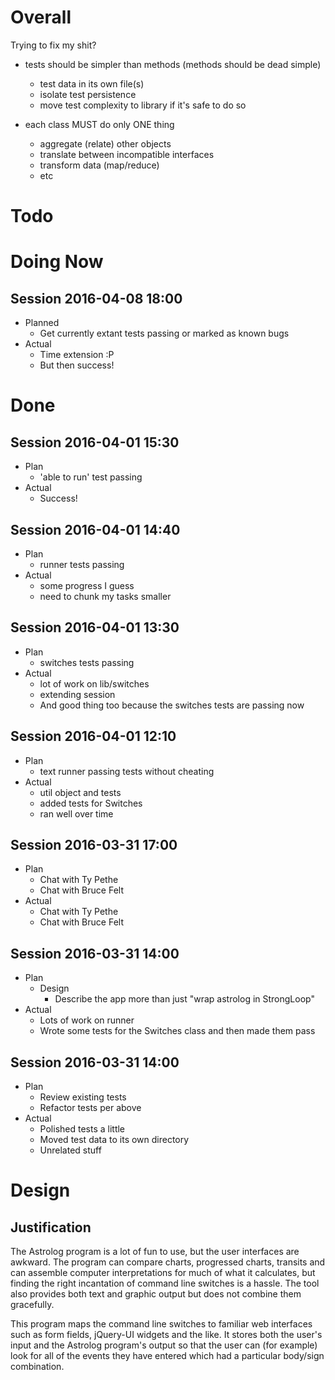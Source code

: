 # Overall

Trying to fix my shit?

  - tests should be simpler than methods (methods should be dead simple)
    - test data in its own file(s)
    - isolate test persistence
    - move test complexity to library if it's safe to do so

  - each class MUST do only ONE thing
    - aggregate (relate) other objects
    - translate between incompatible interfaces
    - transform data (map/reduce)
    - etc

# Todo

# Doing Now

## Session 2016-04-08 18:00

  - Planned
    - Get currently extant tests passing or marked as known bugs
  - Actual
    - Time extension :P
    - But then success!

# Done

## Session 2016-04-01 15:30

  - Plan
    - 'able to run' test passing
  - Actual
    - Success!

## Session 2016-04-01 14:40

  - Plan
    - runner tests passing
  - Actual
    - some progress I guess
    - need to chunk my tasks smaller

## Session 2016-04-01 13:30

  - Plan
    - switches tests passing
  - Actual
    - lot of work on lib/switches
    - extending session
    - And good thing too because the switches tests are passing now

## Session 2016-04-01 12:10

  - Plan
    - text runner passing tests without cheating
  - Actual
    - util object and tests
    - added tests for Switches
    - ran well over time

## Session 2016-03-31 17:00

  - Plan
    - Chat with Ty Pethe
    - Chat with Bruce Felt
  - Actual
    - Chat with Ty Pethe
    - Chat with Bruce Felt

## Session 2016-03-31 14:00

  - Plan
    - Design
      - Describe the app more than just "wrap astrolog in StrongLoop"
  - Actual
    - Lots of work on runner
    - Wrote some tests for the Switches class and then made them pass

## Session 2016-03-31 14:00

  - Plan
    - Review existing tests
    - Refactor tests per above
  - Actual
    - Polished tests a little
    - Moved test data to its own directory
    - Unrelated stuff

# Design

## Justification

The Astrolog program is a lot of fun to use, but the user interfaces are
awkward. The program can compare charts, progressed charts, transits and can
assemble computer interpretations for much of what it calculates, but finding
the right incantation of command line switches is a hassle. The tool also
provides both text and graphic output but does not combine them gracefully.

This program maps the command line switches to familiar web interfaces such as
form fields, jQuery-UI widgets and the like. It stores both the user's input
and the Astrolog program's output so that the user can (for example) look for
all of the events they have entered which had a particular body/sign
combination.
